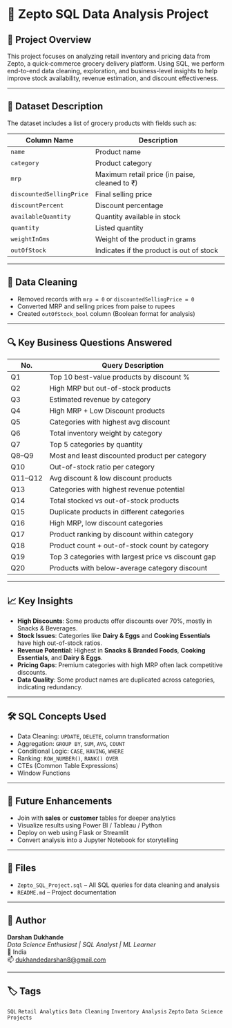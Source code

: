 # 🛒 Zepto SQL Data Analysis Project

## 📌 Project Overview

This project focuses on analyzing retail inventory and pricing data from Zepto, a quick-commerce grocery delivery platform. Using SQL, we perform end-to-end data cleaning, exploration, and business-level insights to help improve stock availability, revenue estimation, and discount effectiveness.

---

## 📂 Dataset Description

The dataset includes a list of grocery products with fields such as:

| Column Name            | Description                                 |
|------------------------|---------------------------------------------|
| `name`                 | Product name                                |
| `category`             | Product category                            |
| `mrp`                  | Maximum retail price (in paise, cleaned to ₹) |
| `discountedSellingPrice` | Final selling price                      |
| `discountPercent`      | Discount percentage                         |
| `availableQuantity`    | Quantity available in stock                 |
| `quantity`             | Listed quantity                             |
| `weightInGms`          | Weight of the product in grams              |
| `outOfStock`           | Indicates if the product is out of stock   |

---

## 🧹 Data Cleaning

- Removed records with `mrp = 0` or `discountedSellingPrice = 0`
- Converted MRP and selling prices from paise to rupees
- Created `outOfStock_bool` column (Boolean format for analysis)

---

## 🔍 Key Business Questions Answered

| No. | Query Description |
|-----|--------------------|
| Q1  | Top 10 best-value products by discount % |
| Q2  | High MRP but out-of-stock products |
| Q3  | Estimated revenue by category |
| Q4  | High MRP + Low Discount products |
| Q5  | Categories with highest avg discount |
| Q6  | Total inventory weight by category |
| Q7  | Top 5 categories by quantity |
| Q8–Q9 | Most and least discounted product per category |
| Q10 | Out-of-stock ratio per category |
| Q11–Q12 | Avg discount & low discount products |
| Q13 | Categories with highest revenue potential |
| Q14 | Total stocked vs out-of-stock products |
| Q15 | Duplicate products in different categories |
| Q16 | High MRP, low discount categories |
| Q17 | Product ranking by discount within category |
| Q18 | Product count + out-of-stock count by category |
| Q19 | Top 3 categories with largest price vs discount gap |
| Q20 | Products with below-average category discount |

---

## 📈 Key Insights

- **High Discounts**: Some products offer discounts over 70%, mostly in Snacks & Beverages.
- **Stock Issues**: Categories like **Dairy & Eggs** and **Cooking Essentials** have high out-of-stock ratios.
- **Revenue Potential**: Highest in **Snacks & Branded Foods**, **Cooking Essentials**, and **Dairy & Eggs**.
- **Pricing Gaps**: Premium categories with high MRP often lack competitive discounts.
- **Data Quality**: Some product names are duplicated across categories, indicating redundancy.

---

## 🛠️ SQL Concepts Used

- Data Cleaning: `UPDATE`, `DELETE`, column transformation
- Aggregation: `GROUP BY`, `SUM`, `AVG`, `COUNT`
- Conditional Logic: `CASE`, `HAVING`, `WHERE`
- Ranking: `ROW_NUMBER()`, `RANK() OVER`
- CTEs (Common Table Expressions)
- Window Functions

---

## 🚀 Future Enhancements

- Join with **sales** or **customer** tables for deeper analytics
- Visualize results using Power BI / Tableau / Python
- Deploy on web using Flask or Streamlit
- Convert analysis into a Jupyter Notebook for storytelling

---

## 📁 Files

- `Zepto_SQL_Project.sql` – All SQL queries for data cleaning and analysis
- `README.md` – Project documentation

---

## 🧠 Author

**Darshan Dukhande**  
_Data Science Enthusiast | SQL Analyst | ML Learner_  
📍 India  
📫 dukhandedarshan8@gmail.com

---

## 🏷️ Tags

`SQL` `Retail Analytics` `Data Cleaning` `Inventory Analysis` `Zepto` `Data Science Projects`